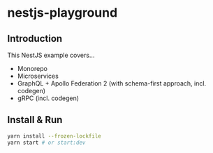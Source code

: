 # nestjs-playground

## Introduction

This NestJS example covers...

- Monorepo
- Microservices
- GraphQL + Apollo Federation 2 (with schema-first approach, incl. codegen)
- gRPC (incl. codegen)

## Install & Run

```bash
yarn install --frozen-lockfile
yarn start # or start:dev
```
